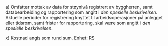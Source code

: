 a) Omfatter mottak av data for støynivå registrert av byggherren, samt databearbeiding og rapportering som angitt i *den spesielle beskrivelsen*. Aktuelle perioder for registrering knyttet til arbeidsoperasjoner på anlegget eller tidsrom, samt frister for rapportering, skal være som angitt i *den spesielle beskrivelsen*.

x) Kostnad angis som rund sum. Enhet: RS

